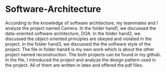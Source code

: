 # Software-Architecture
According to the knowledge of software architecture, my teammates and I analyze the project named Camera. In the folder hand1, we discussed the data-oriented software architecture, DOA. In the folder hand2, we discussed the object-oriented principles are obeyed and violated in the project. In the folder hand3, we discussed the the software style of the project. The file in folder hand4 is my own work which is about the other project named reconstruction. The both projects can be found in my github. In the file, I introduced the project and analyze the design pattern used in  the project. All of them are written in latex and offered the pdf files.

